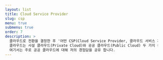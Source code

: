 ```yaml
---
layout: list
title: Cloud Service Provider
slug: csp
menu: true
submenu: true
order: 7
description: >
  클라우드로 전환을 결정한 후 '어떤 CSP(Cloud Service Provider, 클라우드 서비스 제공 업체)를 선택할 것인가?' 라는 질문을 하게 됩니다. 어떤 CSP를 선택하냐에 따라 비용과 활용 수준이 달라지게 되므로, 선택을 할 때는 각 CSP의 특징을 잘 파악하여 CSP를 고르는 것이 중요 합니다.
  클라우드는 사설 클라우드(Private Cloud)와 공공 클라우드(Public Cloud) 두 가지 종류로 나눌 수 있습니다.
  여기서는 주로 공공 클라우드에 대해 저의 경험담을 공유 합니다.
---
```

